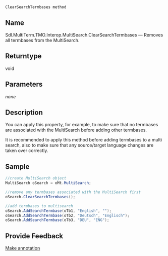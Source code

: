 

# 
    ClearSearchTermbases method



## Name

Sdl.MultiTerm.TMO.Interop.MultiSearch.ClearSearchTermbases —          Removes all termbases from the MultiSearch.



## Returntype

void



## Parameters
*none*


## Description



You can apply this property, for example, to make sure that no termbases are associated with the MultiSearch before adding other termbases.

It is recommended to apply this method before adding termbases to a multi search, also to make sure that any source/target language changes are taken over correctly.



## Sample


```cs
//create MultiSearch object
MultiSearch oSearch = oMt.MultiSearch;

//remove any termbases associated with the MultiSearch first
oSearch.ClearSearchTermbases();

//add termbases to multisearch
oSearch.AddSearchTermbase(oTb1, "English", "");
oSearch.AddSearchTermbase(oTb2, "Deutsch", "Englisch");
oSearch.AddSearchTermbase(oTb3, "DEU", "ENG");
```



## Provide Feedback

[Make annotation](mailto:sdk-feedback@sdl.com&amp;subject=Reference%20for%20Sdl.MultiTerm.TMO.Interop.MultiSearch.ClearSearchTermbases)

